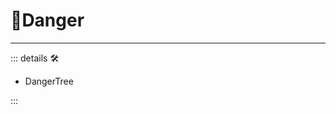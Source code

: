 # 💜<anima>Danger</anima>

---

<!-- =================================================== -->
<!-- =================================================== -->
<!-- =================================================== -->
<!-- =================================================== -->
<!-- =================================================== -->
::: details 🛠

- DangerTree

:::
